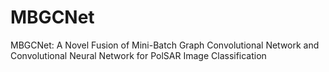 # MBGCNet
MBGCNet: A Novel Fusion of Mini-Batch Graph Convolutional Network and Convolutional Neural Network for PolSAR Image Classification
